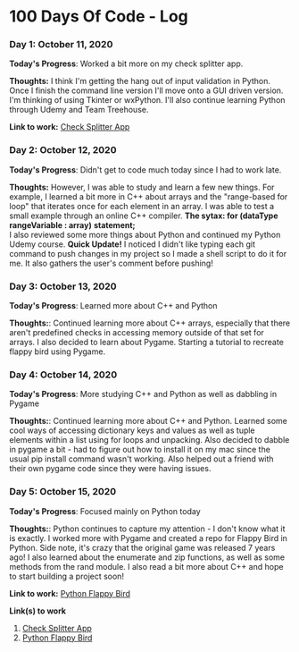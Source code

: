 # 100 Days Of Code - Log

### Day 1: October 11, 2020 

**Today's Progress**: Worked a bit more on my check splitter app.

**Thoughts:** I think I'm getting the hang out of input validation in Python. Once I finish the command line version I'll move onto a GUI driven version. I'm thinking of using Tkinter or wxPython. I'll also continue learning Python through Udemy and Team Treehouse.

**Link to work:** [Check Splitter App](https://github.com/tdalbertson/check_splitter)

### Day 2: October 12, 2020 

**Today's Progress**: Didn't get to code much today since I had to work late.

**Thoughts:** However, I was able to study and learn a few new things.
              For example, I learned a bit more in C++ about arrays and the "range-based for loop" that iterates once for each element in an array. 
              I was able to test a small example through an online C++ compiler.
              **The sytax: for (dataType rangeVariable : array)**
                            **statement;**                      
              I also reviewed some more things about Python and continued my Python Udemy course.
              **Quick Update!**
              I noticed I didn't like typing each git command to push changes in my project so I made a shell script to do it for me. It also gathers the user's comment before pushing!

### Day 3: October 13, 2020 

**Today's Progress**: Learned more about C++ and Python

**Thoughts:**: Continued learning more about C++ arrays, especially that there aren't predefined checks in accessing memory outside of that set for arrays. I also decided to learn about Pygame. Starting a tutorial to recreate flappy bird using Pygame.

### Day 4: October 14, 2020 

**Today's Progress**: More studying C++ and Python as well as dabbling in Pygame

**Thoughts:**: Continued learning more about C++ and Python. Learned some cool ways of accessing dictionary keys and values as well as tuple elements within a list using for loops and unpacking. Also decided to dabble in pygame a bit - had to figure out how to install it on my mac since the usual pip install command wasn't working. Also helped out a friend with their own pygame code since they were having issues.

### Day 5: October 15, 2020 

**Today's Progress**: Focused mainly on Python today

**Thoughts:**: Python continues to capture my attention - I don't know what it is exactly. I worked more with Pygame and created a repo for Flappy Bird in Python. Side note, it's crazy that the original game was released 7 years ago! I also learned about the enumerate and zip functions, as well as some methods from the rand module. I also read a bit more about C++ and hope to start building a project soon!

**Link to work:** [Python Flappy Bird](https://github.com/tdalbertson/pythonflappybird)

**Link(s) to work**
1. [Check Splitter App](https://github.com/tdalbertson/check_splitter)
2. [Python Flappy Bird](https://github.com/tdalbertson/pythonflappybird)
